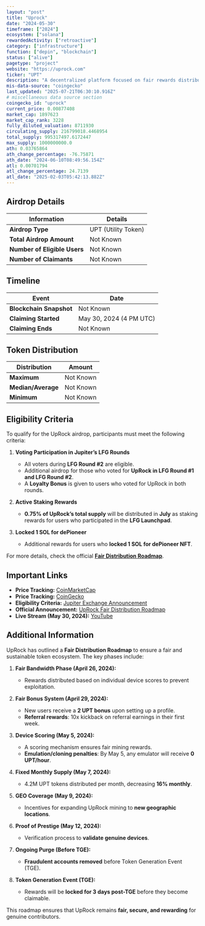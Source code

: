 ```yaml
---
layout: "post"
title: "Uprock"
date: "2024-05-30"
timeframe: ["2024"]
ecosystem: ["solana"]
rewardedActivity: ["retroactive"]
category: ["infrastructure"]
function: ["depin", "blockchain"]
status: ["alive"]
pagetype: "project"
website: "https://uprock.com"
ticker: "UPT"
description: "A decentralized platform focused on fair rewards distribution and user participation incentives."
mis-data-source: "coingecko"
last_updated: "2025-07-21T06:30:10.916Z"
# miscellaneous data source section
coingecko_id: "uprock"
current_price: 0.00877408
market_cap: 1897623
market_cap_rank: 3228
fully_diluted_valuation: 8711930
circulating_supply: 216799018.4468954
total_supply: 995317497.6172447
max_supply: 1000000000.0
ath: 0.03765864
ath_change_percentage: -76.75871
ath_date: "2024-06-10T08:49:56.154Z"
atl: 0.00701794
atl_change_percentage: 24.7139
atl_date: "2025-02-03T05:42:13.882Z"
---
```


## Airdrop Details

| Information                  | Details             |
| ---------------------------- | ------------------- |
| **Airdrop Type**             | UPT (Utility Token) |
| **Total Airdrop Amount**     | Not Known           |
| **Number of Eligible Users** | Not Known           |
| **Number of Claimants**      | Not Known           |

## Timeline

| Event                   | Date                    |
| ----------------------- | ----------------------- |
| **Blockchain Snapshot** | Not Known               |
| **Claiming Started**    | May 30, 2024 (4 PM UTC) |
| **Claiming Ends**       | Not Known               |

## Token Distribution

| Distribution       | Amount    |
| ------------------ | --------- |
| **Maximum**        | Not Known |
| **Median/Average** | Not Known |
| **Minimum**        | Not Known |

## Eligibility Criteria

To qualify for the UpRock airdrop, participants must meet the following criteria:

1. **Voting Participation in Jupiter’s LFG Rounds**

   - All voters during **LFG Round #2** are eligible.
   - Additional airdrop for those who voted for **UpRock in LFG Round #1 and LFG Round #2**.
   - A **Loyalty Bonus** is given to users who voted for UpRock in both rounds.

2. **Active Staking Rewards**

   - **0.75% of UpRock’s total supply** will be distributed in **July** as staking rewards for users who participated in the **LFG Launchpad**.

3. **Locked 1 SOL for dePioneer**
   - Additional rewards for users who **locked 1 SOL for dePioneer NFT**.

For more details, check the official **[Fair Distribution Roadmap](https://uprock.com/blog/fair-distribution-roadmap)**.

## Important Links

- **Price Tracking:** [CoinMarketCap](https://coinmarketcap.com/currencies/uprock)
- **Price Tracking:** [CoinGecko](https://www.coingecko.com/en/coins/uprock)
- **Eligibility Criteria:** [Jupiter Exchange Announcement](https://x.com/JupiterExchange/status/1795136230797213904)
- **Official Announcement:** [UpRock Fair Distribution Roadmap](https://uprock.com/blog/fair-distribution-roadmap)
- **Live Stream (May 30, 2024):** [YouTube](http://youtube.com/@uprockcom)

## Additional Information

UpRock has outlined a **Fair Distribution Roadmap** to ensure a fair and sustainable token ecosystem. The key phases include:

1. **Fair Bandwidth Phase (April 26, 2024):**

   - Rewards distributed based on individual device scores to prevent exploitation.

2. **Fair Bonus System (April 29, 2024):**

   - New users receive a **2 UPT bonus** upon setting up a profile.
   - **Referral rewards**: 10x kickback on referral earnings in their first week.

3. **Device Scoring (May 5, 2024):**

   - A scoring mechanism ensures fair mining rewards.
   - **Emulation/cloning penalties**: By May 5, any emulator will receive **0 UPT/hour**.

4. **Fixed Monthly Supply (May 7, 2024):**

   - 4.2M UPT tokens distributed per month, decreasing **16% monthly**.

5. **GEO Coverage (May 9, 2024):**

   - Incentives for expanding UpRock mining to **new geographic locations**.

6. **Proof of Prestige (May 12, 2024):**

   - Verification process to **validate genuine devices**.

7. **Ongoing Purge (Before TGE):**

   - **Fraudulent accounts removed** before Token Generation Event (TGE).

8. **Token Generation Event (TGE):**
   - Rewards will be **locked for 3 days post-TGE** before they become claimable.

This roadmap ensures that UpRock remains **fair, secure, and rewarding** for genuine contributors.